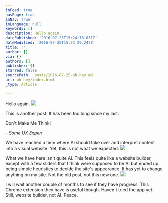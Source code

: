 ```yaml
---
inFeed: true
hasPage: true
inNav: true
inLanguage: null
keywords: []
description: Hello again.
datePublished: '2016-07-25T15:24:18.031Z'
dateModified: '2016-07-25T15:23:29.242Z'
title: ''
author: []
via: {}
authors: []
publisher: {}
starred: false
sourcePath: _posts/2016-07-25-oh-hey.md
url: oh-hey/index.html
_type: Article

---
```

Hello again.
![](https://the-grid-user-content.s3-us-west-2.amazonaws.com/fad31d2b-e68f-43c4-b8ba-9d74f6202aa4.jpg)

This is another post. It has been too long since my last. 

Don't Make Me Think!

_- Some UX Expert_

We have reached a time where AI should take over and interpret content into a visual website. Yet, this is not what we expected. ![](https://the-grid-user-content.s3-us-west-2.amazonaws.com/63396c95-3d3d-468d-b70e-8e88cc42f236.jpg)

What we have here isn't quite AI. This feels quite like a website builder, except with a few sliders that I think were supposed to be AI but ended up being simple heuristics to decide the site's appearance. It has yet to change anything on my site. Not the old post, not this new one.
![](https://the-grid-user-content.s3-us-west-2.amazonaws.com/dd7dc034-e1ae-4618-9122-d34868f05d0b.jpg)

I will wait another couple of months to see if they have progress. This Chrome extension they have is useful though. Haven't tried the app yet. Still, website builder, not AI. Peace.